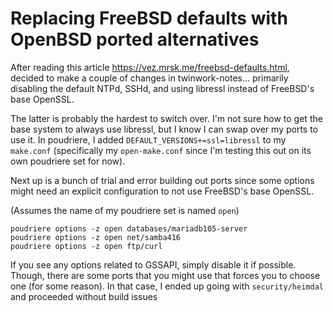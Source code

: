# Replacing FreeBSD defaults with OpenBSD ported alternatives
After reading this article https://vez.mrsk.me/freebsd-defaults.html, decided to make a couple of changes in twinwork-notes... primarily disabling the default NTPd, SSHd, and using libressl instead of FreeBSD's base OpenSSL.

The latter is probably the hardest to switch over. I'm not sure how to get the base system to always use libressl, but I know I can swap over my ports to use it. In poudriere, I added `DEFAULT_VERSIONS+=ssl=libressl` to my `make.conf` (specifically my `open-make.conf` since I'm testing this out on its own poudriere set for now).

Next up is a bunch of trial and error building out ports since some options might need an explicit configuration to not use FreeBSD's base OpenSSL.

(Assumes the name of my poudriere set is named `open`)
```
poudriere options -z open databases/mariadb105-server
poudriere options -z open net/samba416
poudriere options -z open ftp/curl
```

If you see any options related to GSSAPI, simply disable it if possible. Though, there are some ports that you might use that forces you to choose one (for some reason). In that case, I ended up going with `security/heimdal` and proceeded without build issues